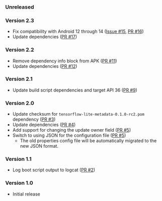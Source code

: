 <!--
    When adding new changelog entries, use [Issue #0] to link to issues and
    [PR #0] to link to pull requests. Then run:

        ./gradlew changelogUpdateLinks

    to update the actual links at the bottom of the file.
-->

### Unreleased

### Version 2.3

* Fix compatibility with Android 12 through 14 ([Issue #15], [PR #16])
* Update dependencies ([PR #17])

### Version 2.2

* Remove dependency info block from APK ([PR #11])
* Update dependencies ([PR #12])

### Version 2.1

* Update build script dependencies and target API 36 ([PR #9])

### Version 2.0

* Update checksum for `tensorflow-lite-metadata-0.1.0-rc2.pom` dependency ([PR #3])
* Update dependencies ([PR #4])
* Add support for changing the update owner field ([PR #5])
* Switch to using JSON for the configuration file ([PR #5])
  * The old properties config file will be automatically migrated to the new JSON format.

### Version 1.1

* Log boot script output to logcat ([PR #2])

### Version 1.0

* Initial release

<!-- Do not manually edit the lines below. Use `./gradlew changelogUpdateLinks` to regenerate. -->
[Issue #15]: https://github.com/chenxiaolong/AlterInstaller/issues/15
[PR #2]: https://github.com/chenxiaolong/AlterInstaller/pull/2
[PR #3]: https://github.com/chenxiaolong/AlterInstaller/pull/3
[PR #4]: https://github.com/chenxiaolong/AlterInstaller/pull/4
[PR #5]: https://github.com/chenxiaolong/AlterInstaller/pull/5
[PR #9]: https://github.com/chenxiaolong/AlterInstaller/pull/9
[PR #11]: https://github.com/chenxiaolong/AlterInstaller/pull/11
[PR #12]: https://github.com/chenxiaolong/AlterInstaller/pull/12
[PR #16]: https://github.com/chenxiaolong/AlterInstaller/pull/16
[PR #17]: https://github.com/chenxiaolong/AlterInstaller/pull/17
